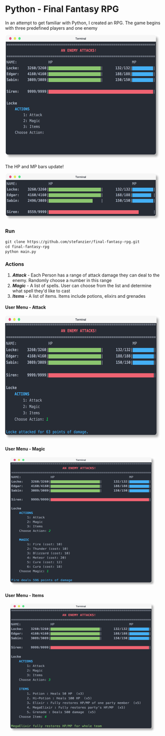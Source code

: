 # Python - Final Fantasy RPG

In an attempt to get familiar with Python, I created an RPG. The game begins with three predefined players and one enemy

<p align="center">
  <img src="./initial_screen.png" alt="Initial Screen"
       width="500" height="400">
</p>

The HP and MP bars update!

<p align="center">
  <img src="./health_bar_changed.png" alt="Health Bar Changed"
       width="500" height="150">
</p>

### Run
```
git clone https://github.com/stefanzier/final-fantasy-rpg.git
cd final-fantasy-rpg
python main.py
```

### Actions
1. ***Attack*** - Each Person has a range of attack damage they can deal to the enemy. Randomly choose a number in this range
2. ***Magic***  - A list of spells. User can choose from the list and determine what spell they'd like to cast
3. ***Items***  - A list of items. Items include potions, elixirs and grenades

#### User Menu - Attack
<p align="center">
  <img src="./action_attack.png" alt="Action Attack"
       width="550" height="400">
</p>

#### User Menu - Magic
<p align="center">
  <img src="./action_magic.png" alt="Action Magic"
       width="470" height="415">
</p>

#### User Menu - Items
<p align="center">
  <img src="./action_items.png" alt="Action Items"
       width="470" height="415">
</p>



